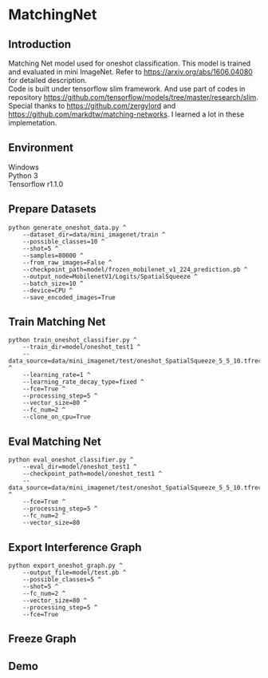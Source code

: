 # MatchingNet   
## Introduction   
Matching Net model used for oneshot classification. This model is trained and evaluated in mini ImageNet. Refer to https://arxiv.org/abs/1606.04080 for detailed description.    
Code is built under tensorflow slim framework. And use part of codes in repository https://github.com/tensorflow/models/tree/master/research/slim.   
Special thanks to https://github.com/zergylord and https://github.com/markdtw/matching-networks. I learned a lot in these implemetation.   
## Environment   
Windows   
Python 3  
Tensorflow r1.1.0
## Prepare Datasets   
    python generate_oneshot_data.py ^
        --dataset_dir=data/mini_imagenet/train ^
        --possible_classes=10 ^
        --shot=5 ^
        --samples=80000 ^
        --from_raw_images=False ^
        --checkpoint_path=model/frozen_mobilenet_v1_224_prediction.pb ^
        --output_node=MobilenetV1/Logits/SpatialSqueeze ^
        --batch_size=10 ^
        --device=CPU ^
        --save_encoded_images=True    
## Train Matching Net   
    python train_oneshot_classifier.py ^
        --train_dir=model/oneshot_test1 ^
        --data_source=data/mini_imagenet/test/oneshot_SpatialSqueeze_5_5_10.tfrecord ^
        --learning_rate=1 ^
        --learning_rate_decay_type=fixed ^
        --fce=True ^
        --processing_step=5 ^
        --vector_size=80 ^
        --fc_num=2 ^
        --clone_on_cpu=True
## Eval Matching Net   
    python eval_oneshot_classifier.py ^
        --eval_dir=model/oneshot_test1 ^
        --checkpoint_path=model/oneshot_test1 ^
        --data_source=data/mini_imagenet/test/oneshot_SpatialSqueeze_5_5_10.tfrecord ^
        --fce=True ^
        --processing_step=5 ^
        --fc_num=2 ^
        --vector_size=80 
## Export Interference Graph    
    python export_oneshot_graph.py ^
        --output_file=model/test.pb ^
        --possible_classes=5 ^
        --shot=5 ^
        --fc_num=2 ^
        --vector_size=80 ^
        --processing_step=5 ^
        --fce=True
## Freeze Graph
## Demo
